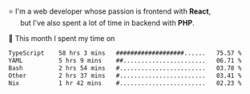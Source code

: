 ⭐ I'm a web developer whose passion is frontend with <b>React</b>,<br/>
&nbsp; &nbsp; &nbsp; but I've also spent a lot of time in backend with <b>PHP</b>.

📅 This month I spent my time on

<!--START_SECTION:waka-->

```txt
TypeScript    58 hrs 3 mins   ###################......   75.57 %
YAML          5 hrs 9 mins    ##.......................   06.71 %
Bash          2 hrs 54 mins   #........................   03.78 %
Other         2 hrs 37 mins   #........................   03.41 %
Nix           1 hr 42 mins    #........................   02.23 %
```

<!--END_SECTION:waka-->
